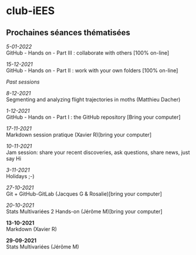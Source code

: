 # club-iEES

## Prochaines séances thématisées


*5-01-2022*  
GitHub - Hands on - Part III : collaborate with others [100% on-line]


*15-12-2021*  
GitHub - Hands on - Part II : work with your own folders [100% on-line]


*Past sessions*

*8-12-2021*  
Segmenting and analyzing flight trajectories in moths (Matthieu Dacher)

*1-12-2021*  
GitHub - Hands on - Part I : the GitHub repository [Bring your computer]



*17-11-2021*  
Markdown session pratique (Xavier R)[bring your computer]

*10-11-2021*  
Jam session: share your recent discoveries, ask questions, share news, just say Hi

*3-11-2021*   
Holidays ;-)

*27-10-2021*  
Git + GitHub-GitLab (Jacques G & Rosalie)[bring your computer]


*20-10-2021*  
Stats Multivariées 2 Hands-on (Jérôme M)[bring your computer]


**13-10-2021**  
Markdown (Xavier R)

**29-09-2021**  
Stats Multivariées (Jérôme M)

